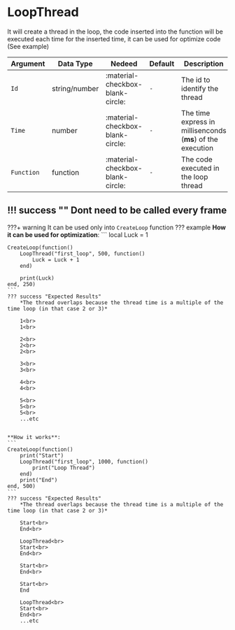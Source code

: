 # LoopThread
It will create a thread in the loop, the code inserted into the function will be executed each time for the inserted time, it can be used for optimize code (See example)

| Argument              | Data Type                            | Nedeed                    | Default         | Description
| ----------------------| ------------------------------------ | ------------------------- |-----------------|-------------
| `Id`                | string/number | :material-checkbox-blank-circle: | `-` | The id to identify the thread
| `Time`                | number | :material-checkbox-blank-circle: | `-` | The time express in millisenconds (**ms**) of the execution
| `Function`                | function | :material-checkbox-blank-circle: | `-` | The code executed in the loop thread

!!! success ""
    Dont need to be called every frame
---
???+ warning
    It can be used only into `CreateLoop` function
??? example
    **How it can be used for optimization**:
    ```
    local Luck = 1

    CreateLoop(function()
        LoopThread("first_loop", 500, function()
            Luck = Luck + 1
        end)

        print(Luck)
    end, 250)
    ```
    ??? success "Expected Results"
        *The thread overlaps because the thread time is a multiple of the time loop (in that case 2 or 3)*

        1<br>
        1<br>

        2<br>
        2<br>
        2<br>

        3<br>
        3<br>

        4<br>
        4<br>

        5<br>
        5<br>
        5<br>
        ...etc


    **How it works**:
    ```
    CreateLoop(function()
        print("Start")
        LoopThread("first_loop", 1000, function()
            print("Loop Thread")
        end)
        print("End")
    end, 500)
    ```
    ??? success "Expected Results"
        *The thread overlaps because the thread time is a multiple of the time loop (in that case 2 or 3)*

        Start<br>
        End<br>

        LoopThread<br>
        Start<br>
        End<br>

        Start<br>
        End<br>

        Start<br>
        End

        LoopThread<br>
        Start<br>
        End<br>
        ...etc
